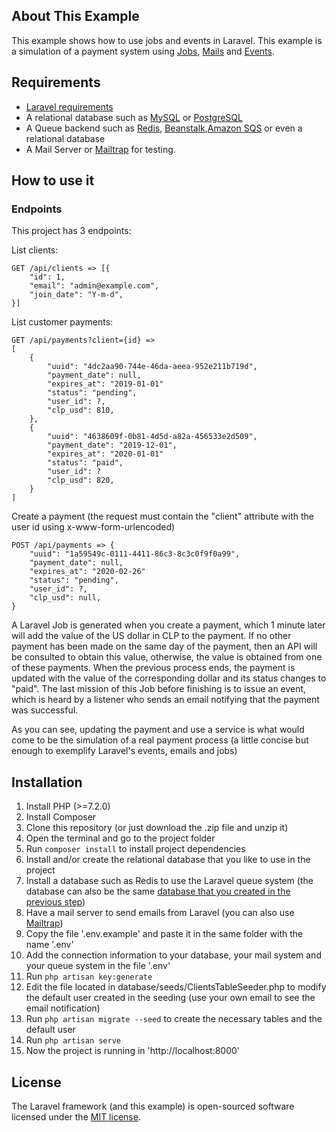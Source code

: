 ## About This Example

This example shows how to use jobs and events in Laravel.
This example is a simulation of a payment system using [Jobs](https://laravel.com/docs/6.x/queues), [Mails](https://laravel.com/docs/6.x/mail) and [Events](https://laravel.com/docs/6.x/events).

## Requirements

* [Laravel requirements](https://laravel.com/docs/6.x#server-requirements)
* A relational database such as [MySQL](https://www.mysql.com/) or [PostgreSQL](https://www.postgresql.org/)
* A Queue backend such as [Redis](https://redis.io/), [Beanstalk](https://beanstalkd.github.io/),[Amazon SQS](https://aws.amazon.com/sqs/) or even a relational database
* A Mail Server or [Mailtrap](https://mailtrap.io/) for testing.

## How to use it

### Endpoints

This project has 3 endpoints:

List clients:
```
GET /api/clients => [{
	"id": 1,
	"email": "admin@example.com",
	"join_date": "Y-m-d",
}]
```
List customer payments:
```
GET /api/payments?client={id} =>
[
	{
		"uuid": "4dc2aa90-744e-46da-aeea-952e211b719d",
		"payment_date": null,
		"expires_at": "2019-01-01"
		"status": "pending",
		"user_id": ?,
		"clp_usd": 810,
	},
	{
		"uuid": "4638609f-0b81-4d5d-a82a-456533e2d509",
		"payment_date": "2019-12-01",
		"expires_at": "2020-01-01"
		"status": "paid",
		"user_id": ?
		"clp_usd": 820,
	}
]
```
Create a payment (the request must contain the "client" attribute with the user id using x-www-form-urlencoded)
```
POST /api/payments => {
	"uuid": "1a59549c-0111-4411-86c3-8c3c0f9f0a99",
	"payment_date": null,
	"expires_at": "2020-02-26"
	"status": "pending",
	"user_id": ?,
	"clp_usd": null,
}
```
A Laravel Job is generated when you create a payment, which 1 minute later will add the value of the US dollar in CLP to the payment.
If no other payment has been made on the same day of the payment, then an API will be consulted to obtain this value, otherwise, the value is obtained from one of these payments.
When the previous process ends, the payment is updated with the value of the corresponding dollar and its status changes to "paid".
The last mission of this Job before finishing is to issue an event, which is heard by a listener who sends an email notifying that the payment was successful.

As you can see, updating the payment and use a service is what would come to be the simulation of a real payment process (a little concise but enough to exemplify Laravel's events, emails and jobs)

## Installation

1. Install PHP (>=7.2.0)
2. Install Composer
3. Clone this repository (or just download the .zip file and unzip it)
4. Open the terminal and go to the project folder
5. Run `composer install` to install project dependencies
6. Install and/or create the relational database that you like to use in the project
7. Install a database such as Redis to use the Laravel queue system (the database can also be the same [database that you created in the previous step](https://laravel.com/docs/6.x/queues#driver-prerequisites))
8. Have a mail server to send emails from Laravel (you can also use [Mailtrap](https://mailtrap.io/))
9. Copy the file '.env.example' and paste it in the same folder with the name '.env'
10. Add the connection information to your database, your mail system and your queue system in the file '.env'
11. Run `php artisan key:generate`
12. Edit the file located in database/seeds/ClientsTableSeeder.php to modify the default user created in the seeding (use your own email to see the email notification)
13. Run `php artisan migrate --seed` to create the necessary tables and the default user
14. Run `php artisan serve`
15. Now the project is running in 'http://localhost:8000'

## License

The Laravel framework (and this example) is open-sourced software licensed under the [MIT license](https://opensource.org/licenses/MIT).

